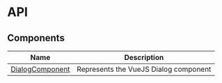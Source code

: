 # API

## Components

| Name | Description |
|------|-------------|
| [DialogComponent](../../api/dialog/)| Represents the VueJS Dialog component|
